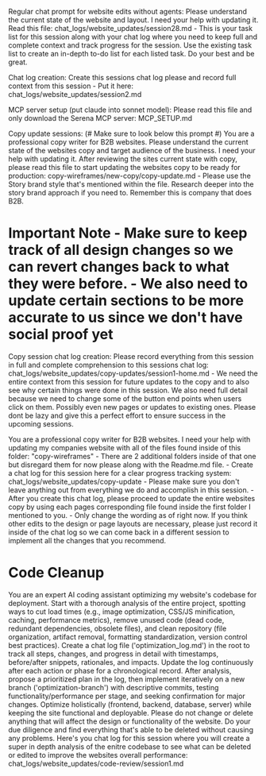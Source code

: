 Regular chat prompt for website edits without agents:
Please understand the current state of the website and layout. I need your help with updating it. Read this file: chat_logs/website_updates/session28.md - This is your task list for this session along with your chat log where you need to keep full and complete context and track progress for the session. Use the existing task list to create an in-depth to-do list for each listed task. Do your best and be great.

Chat log creation:
Create this sessions chat log please and record full context from this session - Put it here: chat_logs/website_updates/session2.md

MCP server setup (put claude into sonnet model):
Please read this file and only download the Serena MCP server: MCP_SETUP.md

Copy update sessions: (# Make sure to look below this prompt #)
You are a professional copy writer for B2B websites. Please understand the current state of the websites copy and target audience of the business. I need your help with updating it. After reviewing the sites current state with copy, please read this file to start updating the websites copy to be ready for production: copy-wireframes/new-copy/copy-update.md - Please use the Story brand style that's mentioned within the file. Research deeper into the story brand approach if you need to. Remember this is company that does B2B. 

# Important Note - Make sure to keep track of all design changes so we can revert changes back to what they were before. - We also need to update certain sections to be more accurate to us since we don't have social proof yet

Copy session chat log creation:
Please record everything from this session in full and complete comprehension to this sessions chat log: chat_logs/website_updates/copy-updates/session1-home.md - We need the entire context from this session for future updates to the copy and to also see why certain things were done in this session. We also need full detail because we need to change some of the button end points when users click on them. Possibly even new pages or updates to existing ones. Please dont be lazy and give this a perfect effort to ensure success in the upcoming sessions.  


You are a professional copy writer for B2B websites. I need your help with updating my companies website with all of the files found inside of this folder: "copy-wireframes" - There are 2 additional folders inside of that one but disregard them for now please along with the Readme.md file. - Create a chat log for this session here for a clear progress tracking system: chat_logs/website_updates/copy-update - Please make sure you don't leave anything out from everything we do and accomplish in this session. - After you create this chat log, please proceed to update the entire websites copy by using each pages corresponding file found inside the first folder I mentioned to you. - Only change the wording as of right now. If you think other edits to the design or page layouts are necessary, please just record it inside of the chat log so we can come back in a different session to implement all the changes that you recommend.


# Code Cleanup #

You are an expert AI coding assistant optimizing my website's codebase for deployment. Start with a thorough analysis of the entire project, spotting ways to cut load times (e.g., image optimization, CSS/JS minification, caching, performance metrics), remove unused code (dead code, redundant dependencies, obsolete files), and clean repository (file organization, artifact removal, formatting standardization, version control best practices). Create a chat log file ('optimization_log.md') in the root to track all steps, changes, and progress in detail with timestamps, before/after snippets, rationales, and impacts. Update the log continuously after each action or phase for a chronological record. After analysis, propose a prioritized plan in the log, then implement iteratively on a new branch ('optimization-branch') with descriptive commits, testing functionality/performance per stage, and seeking confirmation for major changes. Optimize holistically (frontend, backend, database, server) while keeping the site functional and deployable. Please do not change or delete anything that will affect the design or functionality of the website. Do your due diligence and find everything that's able to be deleted without causing any problems. Here's you chat log for this session where you will create a super in depth analysis of the enitre codebase to see what can be deleted or edited to improve the websites overall performance: chat_logs/website_updates/code-review/session1.md
